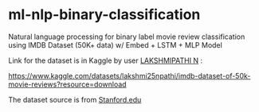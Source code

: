 # ml-nlp-binary-classification
 Natural language processing for binary label movie review classification using IMDB Dataset (50K+ data) 
 w/ Embed + LSTM + MLP Model
 
 Link for the dataset is in Kaggle by user [LAKSHMIPATHI N](https://www.kaggle.com/lakshmi25npathi) :
 
 https://www.kaggle.com/datasets/lakshmi25npathi/imdb-dataset-of-50k-movie-reviews?resource=download
 
 The dataset source is from [Stanford.edu](http://ai.stanford.edu/~amaas/data/sentiment/)
